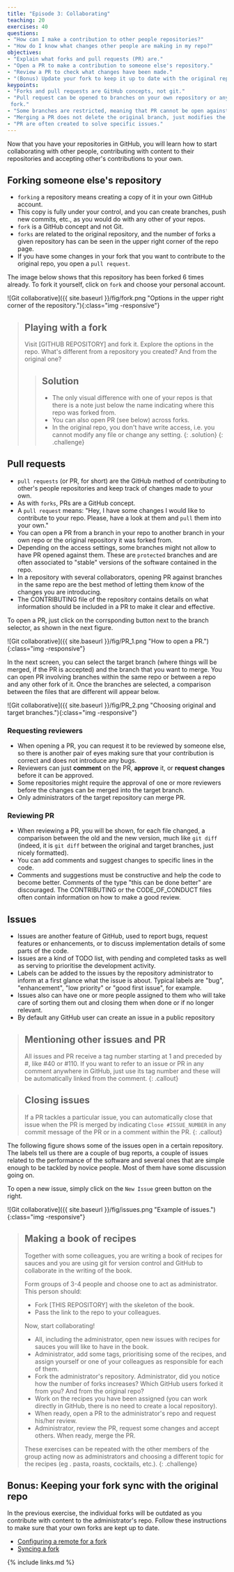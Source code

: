 ```yaml
---
title: "Episode 3: Collaborating"
teaching: 20
exercises: 40
questions:
- "How can I make a contribution to other people repositories?"
- "How do I know what changes other people are making in my repo?"
objectives:
- "Explain what forks and pull requests (PR) are."
- "Open a PR to make a contribution to someone else's repository."
- "Review a PR to check what changes have been made."
- "(Bonus) Update your fork to keep it up to date with the original repository."
keypoints:
- "Forks and pull requests are GitHub concepts, not git."
- "Pull request can be opened to branches on your own repository or any other
 fork."
- "Some branches are restricted, meaning that PR cannot be open against them."
- "Merging a PR does not delete the original branch, just modifies the target one."
- "PR are often created to solve specific issues."
---
```


Now that you have your repositories in GitHub, you will learn how to start
 collaborating with other people, contributing with content to their
  repositories and accepting other's contributions to your own. 

## Forking someone else's repository

- `forking` a repository means creating a copy of it in your own GitHub
 account.
- This copy is fully under your control, and you can create branches, push new
 commits, etc., as you would do with any other of your repos.
- `fork` is a GitHub concept and not Git. 
- `forks` are related to the original repository, and the number of forks a
 given repository has can be seen in the upper right corner of the repo page.
- If you have some changes in your fork that you want to contribute to the
 original repo, you open a `pull request`.
 
The image below shows that this repository has been forked 6 times already. To
 fork it yourself, click on `fork` and choose your personal account.  

![Git collaborative]({{ site.baseurl }}/fig/fork.png
 "Options in the upper right corner of the repository."){:class="img
 -responsive"}
 
> ## Playing with a fork
> Visit [GITHUB REPOSITORY] and fork it. Explore the options in the repo. What's
> different from a repository you created? And from the original one?
> > ## Solution
> > - The only visual difference with one of your repos is that there is a note
> > just below the name indicating where this repo was forked from. 
> > - You can also open PR (see below) across forks.
> > - In the original repo, you don't have write access, i.e. you cannot
> > modify any file or change any setting.
>{: .solution}
{: .challenge}
 
## Pull requests

- `pull requests` (or PR, for short) are the GitHub method of contributing to
 other's people repositories and keep track of changes made to your own.
- As with `forks`, PRs are a GitHub concept. 
- A `pull request` means: "Hey, I have some changes I would like to contribute
 to your repo. Please, have a look at them and `pull` them into your own."
- You can open a PR from a branch in your repo to another branch in your own
 repo or the original repository it was forked from. 
- Depending on the access settings, some branches might not allow to have PR
 opened against them. These are `protected` branches and are often associated
  to "stable" versions of the software contained in the repo.
- In a repository with several collaborators, opening PR against branches in
 the same repo are the best method of letting them know of the changes you
  are introducing.
- The CONTRIBUTING file of the repository contains details on what
 information should be included in a PR to make it clear and effective.

To open a PR, just click on the corrsponding button next to the branch
 selector, as shown in the next figure. 
 
![Git collaborative]({{ site.baseurl }}/fig/PR_1.png
 "How to open a PR."){:class="img
 -responsive"}
 
In the next screen, you can select the target branch (where things will be
merged, if the PR is accepted) and the branch that you want to merge. You
can open PR involving branches within the same repo or between a repo and
any other fork of it. Once the branches are selected, a comparison between
the files that are different will appear below. 
 
 ![Git collaborative]({{ site.baseurl }}/fig/PR_2.png
 "Choosing original and target branches."){:class="img
 -responsive"}
  
### Requesting reviewers

- When opening a PR, you can request it to be reviewed by someone else, so
 there is another pair of eyes making sure that your contribution is correct
  and does not introduce any bugs.
- Reviewers can just **comment** on the PR, **approve** it, or
 **request changes** before it can be approved. 
- Some repositories might require the approval of one or more reviewers
 before the changes can be merged into the target branch.
- Only administrators of the target repository can merge PR.

### Reviewing PR

- When reviewing a PR, you will be shown, for each file changed, a comparison
 between the old and the new  version, much like `git diff` (indeed, it is
  `git diff` between the original and target branches, just nicely formatted).
- You can add comments and suggest changes to specific lines in the code. 
- Comments and suggestions must be constructive and help the code to become
 better. Comments of the type "this can be done better" are discouraged. The
  CONTRIBUTING or the CODE_OF_CONDUCT files often contain information on how
   to make a good review.
   
## Issues

- Issues are another feature of GitHub, used to report bugs, request
 features or enhancements, or to discuss implementation details of some parts
  of the code. 
- Issues are a kind of TODO list, with pending and completed tasks as well as
 serving to prioritise the development activity. 
- Labels can be added to the issues by the repository administrator to inform
 at a first glance what the issue is about. Typical labels are "bug",
  "enhancement", "low priority" or "good first issue", for example.
- Issues also can have one or more people assigned to them who will take care
 of sorting them out and closing them when done or if no longer relevant.
 - By default any GitHub user can create an issue in a public repository
> ## Mentioning other issues and PR
>
> All issues and PR receive a tag number starting at 1 and preceded by #, 
> like #40 or #110. If you want to refer to an issue or PR in any comment
> anywhere in GitHub, just use its tag number and these will be automatically
> linked from the comment. 
 {: .callout}

> ## Closing issues
>
> If a PR tackles a particular issue, you can automatically close that issue
> when the PR is merged by indicating `Close #ISSUE_NUMBER` in any commit
> message of the PR or in a comment within the PR. 
 {: .callout}

The following figure shows some of the issues open in a certain repository. The
labels tell us there are a couple of bug reports, a couple of issues related
to the performance of the software and several ones that are simple enough
to be tackled by novice people. Most of them have some discussion going on. 

To open a new issue, simply click on the `New Issue` green button on the right. 

 ![Git collaborative]({{ site.baseurl }}/fig/issues.png
 "Example of issues."){:class="img
 -responsive"}

> ## Making a book of recipes
> Together with some colleagues, you are writing a book of recipes for sauces
> and you are using git for version control and GitHub to collaborate in the
> writing of the book. 
> 
> Form groups of 3-4 people and choose one to act as administrator. This
> person should:
>- Fork [THIS REPOSITORY] with the skeleton of the book.
>- Pass the link to the repo to your colleagues. 
>
> Now, start collaborating!
>- All, including the administrator, open new issues with recipes for sauces you
> will like to have in the book.
>- Administrator, add some tags, prioritising some of the recipes, and assign
> yourself or one of your colleagues as responsible for each of them.
>- Fork the administrator's repository. Administrator, did you notice how the
> number of forks increases? Which GitHub users forked it from you? And from
> the original repo?
>- Work on the recipes you have been assigned (you can work directly in
> GitHub, there is no need to create a local repository). 
>- When ready, open a PR to the administrator's repo and request his/her review.
>- Administrator, review the PR, request some changes and accept others. When
> ready, merge the PR.
> 
> These exercises can be repeated with the other members of the group acting
> now as administrators and choosing a different topic for the recipes (eg
>. pasta, roasts, cocktails, etc.).
{: .challenge}

## Bonus: Keeping your fork sync with the original repo

In the previous exercise, the individual forks will be outdated as you
 contribute with content to the administrator's repo. Follow these
  instructions to make sure that your own forks are kept up to date. 
  
- [Configuring a remote for a fork](https://help.github.com/en/github/collaborating-with-issues-and-pull-requests/configuring-a-remote-for-a-fork)
- [Syncing a fork](https://help.github.com/en/github/collaborating-with-issues-and-pull-requests/syncing-a-fork)


{% include links.md %}
